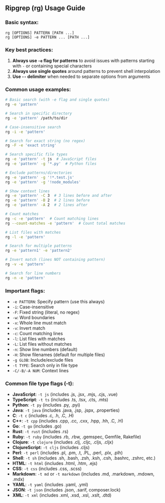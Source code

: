 ## Ripgrep (rg) Usage Guide

### Basic syntax:
```
rg [OPTIONS] PATTERN [PATH ...]
rg [OPTIONS] -e PATTERN ... [PATH ...]
```

### Key best practices:
1. **Always use `-e` flag for patterns** to avoid issues with patterns starting with `-` or containing special characters
2. **Always use single quotes** around patterns to prevent shell interpolation
3. **Use `--` delimiter** when needed to separate options from arguments

### Common usage examples:
```bash
# Basic search (with -e flag and single quotes)
rg -e 'pattern' 

# Search in specific directory
rg -e 'pattern' /path/to/dir

# Case-insensitive search
rg -i -e 'pattern'

# Search for exact string (no regex)
rg -F -e 'exact string'

# Search specific file types
rg -e 'pattern' -t js  # JavaScript files
rg -e 'pattern' -g '*.py'  # Python files

# Exclude patterns/directories
rg -e 'pattern' -g '!*.test.js'
rg -e 'pattern' -g '!node_modules'

# Show context lines
rg -e 'pattern' -C 3  # 3 lines before and after
rg -e 'pattern' -B 2  # 2 lines before
rg -e 'pattern' -A 2  # 2 lines after

# Count matches
rg -c -e 'pattern'  # Count matching lines
rg --count-matches -e 'pattern'  # Count total matches

# List files with matches
rg -l -e 'pattern'

# Search for multiple patterns
rg -e 'pattern1' -e 'pattern2'

# Invert match (lines NOT containing pattern)
rg -v -e 'pattern'

# Search for line numbers
rg -n -e 'pattern'
```

### Important flags:
- `-e PATTERN`: Specify pattern (use this always)
- `-i`: Case-insensitive
- `-F`: Fixed string (literal, no regex)
- `-w`: Word boundaries
- `-x`: Whole line must match
- `-v`: Invert match
- `-c`: Count matching lines
- `-l`: List files with matches
- `-L`: List files without matches
- `-n`: Show line numbers (default)
- `-H`: Show filenames (default for multiple files)
- `-g GLOB`: Include/exclude files
- `-t TYPE`: Search only in file type
- `-C/-B/-A NUM`: Context lines

### Common file type flags (-t):
- **JavaScript**: `-t js` (includes .js, .jsx, .mjs, .cjs, .vue)
- **TypeScript**: `-t ts` (includes .ts, .tsx, .cts, .mts)
- **Python**: `-t py` (includes .py, .pyi)
- **Java**: `-t java` (includes .java, .jsp, .jspx, .properties)
- **C**: `-t c` (includes .c, .h, .C, .H)
- **C++**: `-t cpp` (includes .cpp, .cc, .cxx, .hpp, .hh, .C, .H)
- **Go**: `-t go` (includes .go)
- **Rust**: `-t rust` (includes .rs)
- **Ruby**: `-t ruby` (includes .rb, .rbw, .gemspec, Gemfile, Rakefile)
- **Clojure**: `-t clojure` (includes .clj, .cljc, .cljs, .cljx)
- **ClojureScript**: `-t cljs` (includes .cljs)
- **Perl**: `-t perl` (includes .pl, .pm, .t, .PL, .perl, .plx, .plh)
- **Shell**: `-t sh` (includes .sh, .bash, .zsh, .ksh, .csh, .bashrc, .zshrc, etc.)
- **HTML**: `-t html` (includes .html, .htm, .ejs)
- **CSS**: `-t css` (includes .css, .scss)
- **Markdown**: `-t md` or `-t markdown` (includes .md, .markdown, .mdown, .mdx)
- **YAML**: `-t yaml` (includes .yaml, .yml)
- **JSON**: `-t json` (includes .json, .sarif, composer.lock)
- **XML**: `-t xml` (includes .xml, .xsd, .xsl, .xslt, .dtd)
